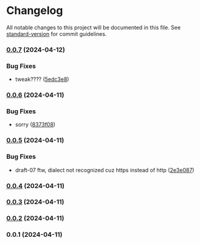 # Changelog

All notable changes to this project will be documented in this file. See [standard-version](https://github.com/conventional-changelog/standard-version) for commit guidelines.

### [0.0.7](https://github.com/dohyper/schemas.hyper/compare/v0.0.6...v0.0.7) (2024-04-12)


### Bug Fixes

* tweak???? ([5edc3e8](https://github.com/dohyper/schemas.hyper/commit/5edc3e8a6f1343ba35cb0bff2d9459b9a6891944))

### [0.0.6](https://github.com/dohyper/schemas.hyper/compare/v0.0.5...v0.0.6) (2024-04-11)


### Bug Fixes

* sorry ([8373f08](https://github.com/dohyper/schemas.hyper/commit/8373f084cc0025eeae3af0b76e6c9ed2e24ec8bf))

### [0.0.5](https://github.com/dohyper/schemas.hyper/compare/v0.0.4...v0.0.5) (2024-04-11)


### Bug Fixes

* draft-07 ftw, dialect not recognized cuz https instead of http ([2e3e087](https://github.com/dohyper/schemas.hyper/commit/2e3e087373a0c273c7cf158c186c1d30ad75f582))

### [0.0.4](https://github.com/dohyper/schemas.hyper/compare/v0.0.3...v0.0.4) (2024-04-11)

### [0.0.3](https://github.com/dohyper/schemas.hyper/compare/v0.0.2...v0.0.3) (2024-04-11)

### [0.0.2](https://github.com/dohyper/schemas.hyper/compare/v0.0.1...v0.0.2) (2024-04-11)

### 0.0.1 (2024-04-11)
